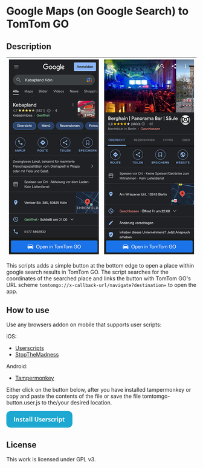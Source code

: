 # Google Maps (on Google Search) to TomTom GO

## Description

![Screenshot 1](readme/screenshot1.png) | ![Screenshot 2](readme/screenshot2.png)
:--------------------------------------:|:--------------------------------------:

This scripts adds a simple button at the bottom edge to open a place within google search results in TomTom GO. The script searches for the coordinates of the searched place and links the button with TomTom GO's URL scheme `tomtomgo://x-callback-url/navigate?destination=` to open the app.

## How to use

Use any browsers addon on mobile that supports user scripts:

iOS:
- [Userscripts](https://apps.apple.com/us/app/userscripts/id1463298887)
- [StopTheMadness](https://apps.apple.com/us/app/stopthemadness/id1376402589?mt=12)

Android:
- [Tampermonkey](https://play.google.com/store/apps/details?id=net.biniok.tampermonkey)


Either click on the button below, after you have installed tampermonkey or copy and paste the contents of the file or save the file tomtomgo-button.user.js to the/your desired location.

[<img src="readme/button.png">](https://github.com/mckls/google-maps-to-tomtom-go/raw/main/tomtomgo-button.user.js)

## License

This work is licensed under GPL v3.
